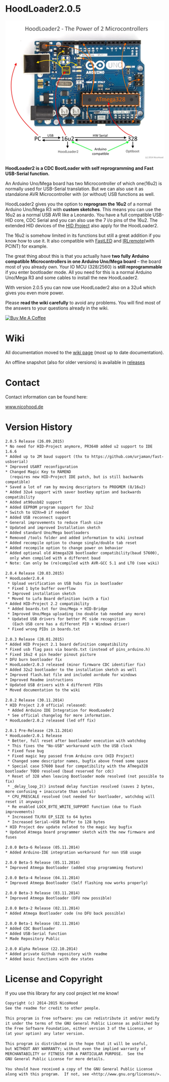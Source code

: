 HoodLoader2.0.5
===============

![header](header.jpg)

**HoodLoader2 is a CDC BootLoader with self reprogramming and Fast USB-Serial function.**

An Arduino Uno/Mega board has two Microcontroller of which one(16u2) is normally used for USB-Serial translation.
But we can also use it as standalone AVR Microcontroller with (or without) USB functions as well.

HoodLoader2 gives you the option to **reprogram the 16u2** of a normal Arduino Uno/Mega R3 with **custom sketches**.
This means you can use the 16u2 as a normal USB AVR like a Leonardo.
You have a full compatible USB-HID core, CDC Serial and you can also use the 7 i/o pins of the 16u2.
The extended HID devices of the [HID Project](https://github.com/NicoHood/HID) also apply for the HoodLoader2.

The 16u2 is somehow limited in its functions but still a great addition if you know how to use it. It also compatible with
[FastLED](https://github.com/FastLED/FastLED) and [IRLremote](https://github.com/NicoHood/IRLremote)(with PCINT) for example.

The great thing about this is that you actually have **two fully Arduino compatible Microcontrollers in one Arduino Uno/Mega board**
– the board most of you already own. Your IO MCU (328/2560) is **still reprogrammable** if you enter bootloader mode.
All you need for this is a normal Arduino Uno/Mega R3 and some cables to install the new HoodLoader2.

With version 2.0.5 you can now use HoodLoader2 also on a 32u4 which gives you even more power.

Please __read the wiki carefully__ to avoid any problems. You will find most of the answers to your questions already in the wiki.

<a href="https://www.buymeacoffee.com/Mnwg9NrCK" target="_blank"><img src="https://www.buymeacoffee.com/assets/img/custom_images/orange_img.png" alt="Buy Me A Coffee" style="height: auto !important;width: auto !important;" ></a>

Wiki
====

All documentation moved to the [wiki page](https://github.com/NicoHood/HoodLoader2/wiki) (most up to date documentation).

An offline snapshot (also for older versions) is available in [releases](https://github.com/NicoHood/HoodLoader2/releases)


Contact
=======

Contact information can be found here:

www.nicohood.de


Version History
===============
```
2.0.5 Release (26.09.2015)
* No need for HID-Project anymore, PR3640 added u2 support to IDE 1.6.6
* Added up to 2M baud support (thx to https://github.com/urjaman/fast-usbserial)
* Improved USART reconfiguration
* Changed Magic Key to RAMEND
  (requires new HID-Project IDE patch, but is still backwards compatible)
* Saved a lot of ram by moving descriptors to PROGMEM (8/16u2)
* Added 32u4 support with saver bootkey option and backwards compatibility
* Added at90usb82 support
* Added EEPROM program support for 32u2
* Switch to U2Xn=0 if needed
* Added USB reconnect support
* General improvements to reduce flash size
* Updated and improved Installation sketch
* Added standard Uno/Mega bootloaders
* Removed /tools folder and added information to wiki instead
* Added recompile option to change single/double tab reset
* Added recompile option to change power on behavior
* Added optional old Atmega328 bootloader compatibility(baud 57600),
  only when compiled with a different baud
* Note: Can only be (re)compiled with AVR-GCC 5.1 and LTO (see wiki)

2.0.4 Release (20.03.2015)
* HoodLoader2.0.4
 * Upload verification on USB hubs fix in bootloader
 * Fixed 1 byte buffer overflow
 * Improved installation sketch
 * Moved to Lufa Board definition (with a fix)
* Added HID-Project 2.2 compatibility
 * Added boards.txt for Uno/Mega + HID-Bridge
 * Improved Uno/Mega uploading (no double tab needed any more)
 * Updated USB drivers for better PC side recognition
   (Each USB core has a different PID + Windows driver)
 * Fixed wrong PIDs in boards.txt

2.0.3 Release (28.01.2015)
* Added HID Project 2.1 board definition compatibility
* Fixed usb flag pass via boards.txt (instead of pins_arduino.h)
* Fixed 16u2 4 pin header pinout picture
* DFU burn bootloader fix
* HoodLoader2.0.3 released (minor firmware CDC identifier fix)
* Added 32u2 bootloader to the installation sketch as well
* Improved flash.bat file and included avrdude for windows
* Improved Readme instructions
* Updated USB drivers with 4 different PIDs
* Moved documentation to the wiki

2.0.2 Release (30.11.2014)
* HID Project 2.0 official released:
 * Added Arduino IDE Integration for HoodLoader2
 * See official changelog for more information.
* HoodLoader2.0.2 released (led off fix)

2.0.1 Pre-Release (29.11.2014)
* HoodLoader2.0.1 Release
 * Better, full reset after bootloader execution with watchdog
 * This fixes the "No-USB" workaround with the USB clock
 * Fixed fuse bug
 * Fixed magic key passed from Arduino core (HID Project)
 * Changed some descriptor names, bugfix above freed some space
 * Special case 57600 baud for compatibility with the ATmega328 bootloader TODO resolved (baud reserved for cdc)
 * Reset of 328 when leaving Bootloader mode resolved (not possible to fix)
 * _delay_loop_2() instead delay function resolved (saves 2 bytes, more confusing + inaccurate than useful)
 * CPU_PRESCALE resolved (not needed for bootloader, watchdog will reset it anyways)
 * Re enabled LOCK_BYTE_WRITE_SUPPORT function (due to flash improvements)
 * Increased TX/RX EP_SIZE to 64 bytes
 * Increased Serial->USB Buffer to 128 bytes
* HID Project dev update related to the magic key bugfix
* Updated Atmega board programmer sketch with the new firmware and fuses

2.0.0 Beta-6 Release (05.11.2014)
* Added Arduino-IDE integration workaround for non USB usage

2.0.0 Beta-5 Release (05.11.2014)
* Improved Atmega Bootloader (added stop programming feature)

2.0.0 Beta-4 Release (04.11.2014)
* Improved Atmega Bootloader (Self flashing now works properly)

2.0.0 Beta-3 Release (03.11.2014)
* Improved Atmega Bootloader (DFU now possible)

2.0.0 Beta-2 Release (02.11.2014)
* Added Atmega Bootloader code (no DFU back possible)

2.0.0 Beta-1 Release (02.11.2014)
* Added CDC Bootloader
* Added USB-Serial function
* Made Repository Public

2.0.0 Alpha Release (22.10.2014)
* Added private Github repository with readme
* Added basic functions with dev states
```


License and Copyright
=====================
If you use this library for any cool project let me know!

```
Copyright (c) 2014-2015 NicoHood
See the readme for credit to other people.

This program is free software: you can redistribute it and/or modify
it under the terms of the GNU General Public License as published by
the Free Software Foundation, either version 3 of the License, or
(at your option) any later version.

This program is distributed in the hope that it will be useful,
but WITHOUT ANY WARRANTY; without even the implied warranty of
MERCHANTABILITY or FITNESS FOR A PARTICULAR PURPOSE.  See the
GNU General Public License for more details.

You should have received a copy of the GNU General Public License
along with this program.  If not, see <http://www.gnu.org/licenses/>.
```
